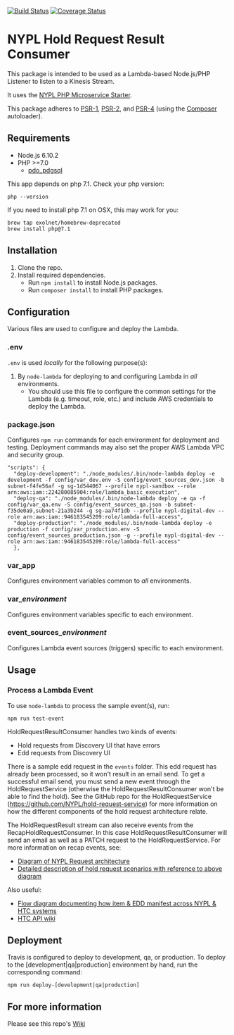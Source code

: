 [![Build Status](https://travis-ci.org/NYPL/hold-request-result-consumer.svg?branch=master)](https://travis-ci.org/NYPL/hold-request-result-consumer)
[![Coverage Status](https://coveralls.io/repos/github/NYPL/hold-request-result-consumer/badge.svg?branch=master)](https://coveralls.io/github/NYPL/hold-request-result-consumer?branch=master)

# NYPL Hold Request Result Consumer

This package is intended to be used as a Lambda-based Node.js/PHP Listener to listen to a Kinesis Stream.

It uses the
[NYPL PHP Microservice Starter](https://github.com/NYPL/php-microservice-starter).

This package adheres to [PSR-1](http://www.php-fig.org/psr/psr-1/),
[PSR-2](http://www.php-fig.org/psr/psr-2/), and [PSR-4](http://www.php-fig.org/psr/psr-4/)
(using the [Composer](https://getcomposer.org/) autoloader).

## Requirements

* Node.js 6.10.2
* PHP >=7.0
  * [pdo_pdgsql](http://php.net/manual/en/ref.pdo-pgsql.php)

This app depends on php 7.1. Check your php version:
```
php --version
```

If you need to install php 7.1 on OSX, this may work for you:
```
brew tap exolnet/homebrew-deprecated
brew install php@7.1
```


## Installation

1. Clone the repo.
2. Install required dependencies.
   * Run `npm install` to install Node.js packages.
   * Run `composer install` to install PHP packages.

## Configuration

Various files are used to configure and deploy the Lambda.

### .env

`.env` is used *locally* for the following purpose(s):

1. By `node-lambda` for deploying to and configuring Lambda in *all* environments.
   * You should use this file to configure the common settings for the Lambda
   (e.g. timeout, role, etc.) and include AWS credentials to deploy the Lambda.

### package.json

Configures `npm run` commands for each environment for deployment and testing. Deployment commands may also set the proper AWS Lambda VPC and security group.

~~~~
"scripts": {
  "deploy-development": "./node_modules/.bin/node-lambda deploy -e development -f config/var_dev.env -S config/event_sources_dev.json -b subnet-f4fe56af -g sg-1d544067 --profile nypl-sandbox --role arn:aws:iam::224280085904:role/lambda_basic_execution",
  "deploy-qa": "./node_modules/.bin/node-lambda deploy -e qa -f config/var_qa.env -S config/event_sources_qa.json -b subnet-f35de0a9,subnet-21a3b244 -g sg-aa74f1db --profile nypl-digital-dev --role arn:aws:iam::946183545209:role/lambda-full-access",
  "deploy-production": "./node_modules/.bin/node-lambda deploy -e production -f config/var_production.env -S config/event_sources_production.json -g --profile nypl-digital-dev --role arn:aws:iam::946183545209:role/lambda-full-access"
  },
~~~~

### var_app

Configures environment variables common to *all* environments.

### var_*environment*

Configures environment variables specific to each environment.

### event_sources_*environment*

Configures Lambda event sources (triggers) specific to each environment.

## Usage

### Process a Lambda Event

To use `node-lambda` to process the sample event(s), run:

~~~~
npm run test-event
~~~~

HoldRequestResultConsumer handles two kinds of events:
- Hold requests from Discovery UI that have errors
- Edd requests from Discovery UI

There is a sample edd request in the `events` folder. This edd request has already
been processed, so it won't result in an email send. To get a successful email send,
you must send a new event through the HoldRequestService (otherwise the HoldRequestResultConsumer won't be able to find the hold). See the GitHub repo for the HoldRequestService (https://github.com/NYPL/hold-request-service) for more information on how the different components of the hold request architecture relate.

The HoldRequestResult stream can also receive events from the RecapHoldRequestConsumer. In this case HoldRequestResultConsumer will send an email as well as a PATCH request to the HoldRequestService. For more information on recap events, see:

 * [Diagram of NYPL Request architecture](https://docs.google.com/presentation/d/1Tmb53yOUett1TLclwkUWa-14EOG9dujAyMdLzXOdOVc/edit#slide=id.g330b256cdf_0_0)
 * [Detailed description of hold request scenarios with reference to above diagram](https://docs.google.com/document/d/1AMqdUlKn5gV6o98JXfD2SjbIUZm04aGKXtupnmvJUN8/edit#heading=h.br4pvk4ymn9s)

 Also useful:

 * [Flow diagram documenting how item & EDD manifest across NYPL & HTC systems](https://docs.google.com/presentation/d/1G9wCyRswefgu4IvN6pn8ntuSVxJ6eEwYDzsdexTfHS8/edit#slide=id.g2a59ba2c93_0_439)
 * [HTC API wiki](https://htcrecap.atlassian.net/wiki/spaces/RTG/pages/25438542/Request+Item)

## Deployment

Travis is configured to deploy to development, qa, or production.
To deploy to the [development|qa|production] environment by hand, run the corresponding command:

~~~~
npm run deploy-[development|qa|production]
~~~~

## For more information
Please see this repo's [Wiki](https://github.com/NYPL/hold-request-result-consumer/wiki)
